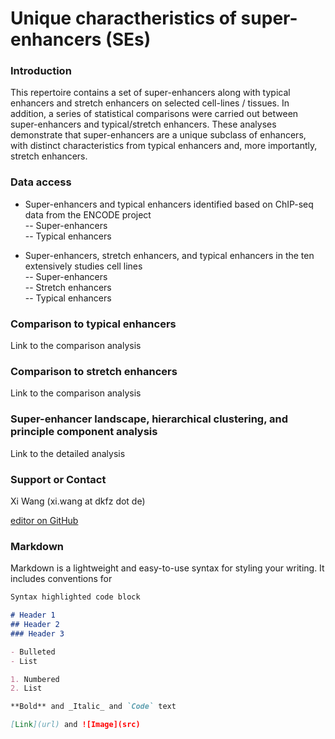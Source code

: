 # Unique charactheristics of super-enhancers (SEs)

### Introduction
This repertoire contains a set of super-enhancers along with typical enhancers and stretch enhancers on selected cell-lines / tissues. In addition, a series of statistical comparisons were carried out between super-enhancers and typical/stretch enhancers. These analyses demonstrate that super-enhancers are a unique subclass of enhancers, with distinct characteristics from typical enhancers and, more importantly, stretch enhancers.  

### Data access
- Super-enhancers and typical enhancers identified based on ChIP-seq data from the ENCODE project   
-- Super-enhancers  
-- Typical enhancers  

- Super-enhancers, stretch enhancers, and typical enhancers in the ten extensively studies cell lines   
-- Super-enhancers  
-- Stretch enhancers  
-- Typical enhancers  
  
### Comparison to typical enhancers  
Link to the comparison analysis   
  
### Comparison to stretch enhancers  
Link to the comparison analysis  
  
### Super-enhancer landscape, hierarchical clustering, and principle component analysis  
Link to the detailed analysis  
  
### Support or Contact

Xi Wang (xi.wang at dkfz dot de)

[editor on GitHub](https://github.com/sunlightwang/enhancer-repertoire/edit/master/index.md)


### Markdown

Markdown is a lightweight and easy-to-use syntax for styling your writing. It includes conventions for

```markdown
Syntax highlighted code block

# Header 1
## Header 2
### Header 3

- Bulleted
- List

1. Numbered
2. List

**Bold** and _Italic_ and `Code` text

[Link](url) and ![Image](src)
```
